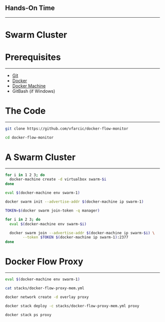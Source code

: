 ## Hands-On Time

---

# Swarm Cluster


# Prerequisites

---

* [Git](https://git-scm.com/)
* [Docker](https://docs.docker.com/engine/installation/)
* [Docker Machine](https://docs.docker.com/machine/install-machine/)
* GitBash (if Windows)


# The Code

---

```bash
git clone https://github.com/vfarcic/docker-flow-monitor

cd docker-flow-monitor
```


# A Swarm Cluster

---

```bash
for i in 1 2 3; do
  docker-machine create -d virtualbox swarm-$i
done

eval $(docker-machine env swarm-1)

docker swarm init --advertise-addr $(docker-machine ip swarm-1)

TOKEN=$(docker swarm join-token -q manager)

for i in 2 3; do
  eval $(docker-machine env swarm-$i)

  docker swarm join --advertise-addr $(docker-machine ip swarm-$i) \
        --token $TOKEN $(docker-machine ip swarm-1):2377
done
```


# Docker Flow Proxy

---

```bash
eval $(docker-machine env swarm-1)

cat stacks/docker-flow-proxy-mem.yml

docker network create -d overlay proxy

docker stack deploy -c stacks/docker-flow-proxy-mem.yml proxy

docker stack ps proxy
```
